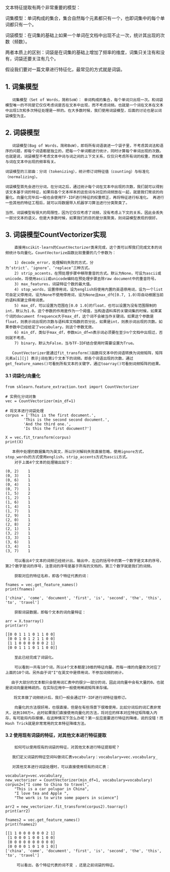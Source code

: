 文本特征提取有两个非常重要的模型：

词集模型：单词构成的集合，集合自然每个元素都只有一个，也即词集中的每个单词都只有一个。

词袋模型：在词集的基础上如果一个单词在文档中出现不止一次，统计其出现的次数（频数）。

两者本质上的区别：词袋是在词集的基础上增加了频率的维度，词集只关注有和没有，词袋还要关注有几个。

假设我们要对一篇文章进行特征化，最常见的方式就是词袋。

## 1. 词集模型
       词集模型（Set of Words，简称SoW）： 单词构成的集合，每个单词只出现一次。和词袋模型唯一的不同是它仅仅考虑词是否在文本中出现，而不考虑词频。也就是一个词在文本在文本中出现1次和多次特征处理是一样的。在大多数时候，我们使用词袋模型，后面的讨论也是以词袋模型为主。

## 2. 词袋模型

       词袋模型(Bag of Words，简称BoW)，即将所有词语装进一个袋子里，不考虑其词法和语序的问题，即每个词语都是独立的，把每一个单词都进行统计，同时计算每个单词出现的次数。也就是说，词袋模型不考虑文本中词与词之间的上下文关系，仅仅只考虑所有词的权重，而权重与词在文本中出现的频率有关。

	词袋模型的三部曲：分词（tokenizing），统计修订词特征值（counting）与标准化（normalizing）。

	词袋模型首先会进行分词，在分词之后，通过统计每个词在文本中出现的次数，我们就可以得到该文本基于词的特征，如果将各个文本样本的这些词与对应的词频放在一起，就是我们常说的向量化。向量化完毕后一般也会使用TF-IDF进行特征的权重修正，再将特征进行标准化。 再进行一些其他的特征工程后，就可以将数据带入机器学习算法进行分类聚类了。

	当然，词袋模型有很大的局限性，因为它仅仅考虑了词频，没有考虑上下文的关系，因此会丢失一部分文本的语义。但是大多数时候，如果我们的目的是分类聚类，则词袋模型表现的很好。

## 3. 词袋模型CountVectorizer实现

		直接用scikit-learn的CountVectorizer类来完成，这个类可以帮我们完成文本的词频统计与向量化。CountVectorize函数比较重要的几个参数为：

		1) decode_error，处理解码失败的方式，分为‘strict’、‘ignore’、‘replace’三种方式。
		2) strip_accents，在预处理步骤中移除重音的方式。默认为None，可设为ascii或unicode，将使用ascii或unicode编码在预处理步骤去除raw document中的重音符号。
		3) max_features，词袋特征个数的最大值。
		4) stop_words，设置停用词，设为english将使用内置的英语停用词，设为一个list可自定义停用词，设为None不使用停用词，设为None且max_df∈[0.7, 1.0)将自动根据当前的语料库建立停用词表。
		5) max_df，可以设置为范围在[0.0 1.0]的float，也可以设置为没有范围限制的int，默认为1.0。这个参数的作用是作为一个阈值，当构造语料库的关键词集的时候，如果某个词的document frequence大于max_df，这个词不会被当作关键词。如果这个参数是float，则表示词出现的次数与语料库文档数的百分比，如果是int，则表示词出现的次数。如果参数中已经给定了vocabulary，则这个参数无效。
		6) min_df，类似于max_df，参数min_df=n表示词必须要在至少n个文档中出现过，否则就不考虑。
		7) binary，默认为False，当与TF-IDF结合使用时需要设置为True。

       CountVectorizer是通过fit_transform()函数将文本中的词语转换为词频矩阵，矩阵元素a[i][j] 表示j词在第i个文本下的词频。即各个词语出现的次数，通过get_feature_names()可看到所有文本的关键字，通过toarray()可看到词频矩阵的结果。

#### 3.1 词袋化/向量化
```
from sklearn.feature_extraction.text import CountVectorizer
 
# 实例化分词对象
vec = CountVectorizer(min_df=1)
 
# 将文本进行词袋处理
corpus = ['This is the first document.',
        'This is the second second document.',
        'And the third one.',
        'Is this the first document?']
 
X = vec.fit_transform(corpus)
print(X)
```
       
       本例中处理的数据集均为英文，所以针对解码失败直接忽略，使用ignore方式，stop_words的方式使用english，strip_accents方式为ascii方式。
		对于上面4个文本的处理输出如下：

```
(0, 2)    1
(0, 3)    1
(0, 6)    1
(0, 4)    1
(0, 7)    1
(1, 5)    2
(1, 2)    1
(1, 6)    1
(1, 4)    1
(1, 7)    1
(2, 9)    1
(2, 0)    1
(2, 8)    2
(2, 1)    1
(3, 2)    1
(3, 3)    1
(3, 6)    1
(3, 4)    1
(3, 7)    1
```

		可以看出4个文本的词频已经统计出，输出中，左边的括号中的第一个数字是文本的序号，第2个数字是词的序号，注意词的序号是基于所有的文档的。第三个数字就是我们的词频。

		获取对应的特征名称，即各个特征代表的词：
```
fnames = vec.get_feature_names()
print(fnames)
```

```
['china', 'come', 'document', 'first', 'is', 'second', 'the', 'this', 'to', 'travel']
```

		获取词袋数据，即每个文本的词向量特征：

```
arr = X.toarray()
print(arr)
```

```
[[0 0 1 1 1 0 1 1 0 0]
 [0 0 1 0 1 2 1 1 0 0]
 [1 1 0 0 0 0 0 0 2 1]
 [0 0 1 1 1 0 1 1 0 0]]
```

		至此已经完成了词袋化。

		可以看到一共有10个词，所以4个文本都是10维的特征向量。而每一维的向量依次对应了上面的10个词。另外由于词"I"在英文中是停用词，不参加词频的统计。

	　 由于大部分的文本都只会使用词汇表中的很少一部分的词，因此词向量中会有大量的0。也就是说词向量是稀疏的。在实际应用中一般使用稀疏矩阵来存储。

	　  将文本做了词频统计后，我们一般会通过TF-IDF进行词特征值修订。

		向量化的方法很好用，也很直接，但是在有些场景下很难使用，比如分词后的词汇表非常大，达到100万+，此时如果我们直接使用向量化的方法，将对应的样本对应特征矩阵载入内存，有可能将内存撑爆，在这种情况下怎么办呢？第一反应是要进行特征的降维，说的没错！而Hash Trick就是非常常用的文本特征降维方法。

#### 3.2  使用现有词袋的特征，对其他文本进行特征提取      

		如何可以使用现有的词袋的特征，对其他文本进行特征提取呢？

       我们定义词袋的特征空间叫做词汇表vocabulary：vocabulary=vec.vocabulary_

       对其他文本进行词袋处理时，可以直接使用现有的词汇表：
```
vocabulary=vec.vocabulary_
new_vectorizer = CountVectorizer(min_df=1, vocabulary=vocabulary)
corpus2=["I come to China to travel",
    "This is a car polupar in China",
    "I love tea and Apple ",
    "The work is to write some papers in science"]
 
arr2 = new_vectorizer.fit_transform(corpus2).toarray()
print(arr2)
 
fnames2 = vec.get_feature_names()
print(fnames2)
```

```
[[1 1 0 0 0 0 0 0 2 1]
 [1 0 0 0 1 0 0 1 0 0]
 [0 0 0 0 0 0 0 0 0 0]
 [0 0 0 0 1 0 1 0 1 0]]
['china', 'come', 'document', 'first', 'is', 'second', 'the', 'this', 'to', 'travel']
```

		 可以看出，各个特征代表的词不变 ，还是之前词袋的特征。 
